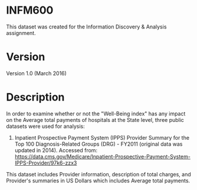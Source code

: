 # INFM600

This dataset was created for the Information Discovery & Analysis assignment. 

# Version

Version 1.0 (March 2016)


# Description

In order to examine whether or not the "Well-Being index" has any impact on the Average total payments of hospitals at the State level, three public datasets were used for analysis:

1. Inpatient Prospective Payment System (IPPS) Provider Summary for the Top 100 Diagnosis-Related Groups (DRG) - FY2011 (original data was updated in 2014). Accessed from: https://data.cms.gov/Medicare/Inpatient-Prospective-Payment-System-IPPS-Provider/97k6-zzx3

This dataset includes Provider information, description of total charges, and Provider's summaries in US Dollars which includes Average total payments.  
